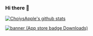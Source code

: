 
### Hi there 👋
[![ChoiysApple's github stats](https://github-readme-stats.vercel.app/api?username=ChoiysApple&count_private=true)](https://github.com/anuraghazra/github-readme-stats)

<!-- [<img src="https://user-images.githubusercontent.com/43776784/133350119-270d6ade-33a3-49d3-b748-c8f44fafc3da.png" width="80%">](https://apps.apple.com/us/app/my-little-popcat/id1558128186) -->

[![banner (App store badge   Downloads)](https://user-images.githubusercontent.com/43776784/133350412-75f18ea9-617a-4ad2-bd53-c22a54b277c9.png)](https://apps.apple.com/us/app/my-little-popcat/id1558128186)

